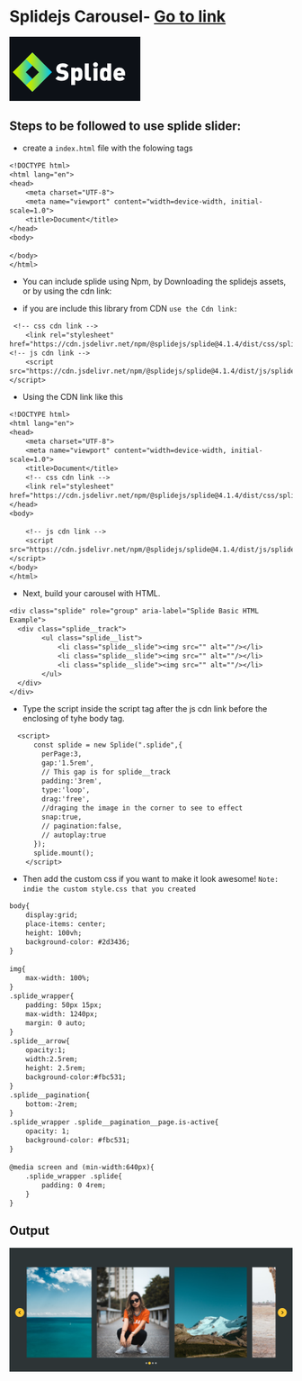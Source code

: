 # Splidejs Carousel- <a href="https://splidejs.com/">Go to link</a>
<img src="./Custom pagination/Img/logo.png"/>
<!-- <svg width="200" height="200" version="1.1" viewBox="0 0 161 56.1"><defs><linearGradient id="logo-text-d"><stop stop-color="#c0e900" offset="0"></stop><stop stop-color="#00c3f3" offset="1"></stop></linearGradient><linearGradient id="logo-text-e" x1="-17.6" x2="-39" y1="125" y2="125" gradientTransform="rotate(180 -5.58 76.6)" gradientUnits="userSpaceOnUse" xlink:href="#logo-text-d">
</linearGradient><linearGradient id="logo-text-f" x1="-42.4" x2="-11.2" y1="125" y2="125" gradientTransform="translate(67.3 -97.1)" gradientUnits="userSpaceOnUse" xlink:href="#logo-text-d"></linearGradient></defs><path d="m9.35 18.7 28.1 28.1-9.35 9.35-28.1-28.1zm-9.35 9.35 28.1-28.1 9.35 9.35-28.1 28.1z" fill="url(#logo-text-e)" stroke-linecap="square" stroke-linejoin="round" stroke-width="1.14" style="paint-order: stroke;"></path><path d="m46.8 37.4-28.1-28.1 9.35-9.35 28.1 28.1zm9.35-9.35-28.1 28.1-9.35-9.35 28.1-28.1z" fill="url(#logo-text-f)" stroke-linecap="square" stroke-linejoin="round" stroke-width="1.14" style="paint-order: stroke;"></path><path d="m80 32.7q0 3.65-2.82 5.77-2.64 2.02-6.74 2.02-6.22 0-9.39-3.27l3.89-3.89q1.74 1.74 5.53 1.74 3.55 0 3.55-2.22 0-1.81-2.12-2.12l-2.99-0.417q-6.68-0.939-6.68-7.16 0-3.44 2.43-5.63 2.47-2.19 6.6-2.19 5.39 0 8.34 2.96l-3.82 3.82q-1.46-1.46-4.69-1.46-1.46 0-2.3 0.73-0.695 0.66-0.695 1.56 0 0.66 0.522 1.18t1.67 0.695l2.99 0.417q3.41 0.487 5.04 2.26 1.67 1.77 1.67 5.22z" fill="#ffffff"></path><path d="m99.8 31q0 3.06-0.174 4.28-0.348 2.36-1.56 3.58-1.7 1.7-4.52 1.7-2.61 0-4.17-1.56v7.4h-5.7v-24.8h5.53v1.53q1.74-1.74 4.31-1.74 2.85 0 4.55 1.7 1.22 1.22 1.56 3.58 0.174 1.22 0.174 4.28zm-5.7 0q0-2.33-0.382-3.23-0.522-1.18-1.98-1.18t-1.98 1.18q-0.382 0.904-0.382 3.23 0 2.33 0.382 3.23 0.522 1.18 1.98 1.18t1.98-1.18q0.382-0.904 0.382-3.23z" fill="#ffffff"></path><path d="m112 40.3h-3.02q-2.89 0-4.45-1.81-1.36-1.53-1.36-3.72v-19.2h5.7v18.8q0 1.15 1.15 1.15h1.98z" fill="#ffffff"></path><path d="m122 17.3q0 1.42-1.04 2.47-1.01 1.01-2.43 1.01t-2.47-1.01q-1.01-1.04-1.01-2.47t1.01-2.43q1.04-1.04 2.47-1.04t2.43 1.04q1.04 1.01 1.04 2.43zm-0.626 23h-5.7v-18h5.7z" fill="#ffffff"></path><path d="m141 40.3h-5.53v-1.53q-1.74 1.74-4.31 1.74-2.85 0-4.55-1.7-1.22-1.22-1.56-3.58-0.174-1.22-0.174-4.28t0.174-4.28q0.348-2.36 1.56-3.58 1.7-1.7 4.52-1.7 2.61 0 4.17 1.56v-7.4h5.7zm-5.7-9.35q0-2.33-0.382-3.23-0.522-1.18-1.98-1.18-1.46 0-1.98 1.18-0.382 0.904-0.382 3.23 0 2.33 0.382 3.23 0.522 1.18 1.98 1.18 1.46 0 1.98-1.18 0.382-0.904 0.382-3.23z" fill="#ffffff"></path><path d="m161 32.8h-11.2q0 1.22 0.869 2.02 0.904 0.904 2.43 0.904 2.3 0 3.86-1.56l3.41 3.41q-1.53 1.53-3.06 2.19-1.74 0.765-4.21 0.765-8.9 0-8.9-9.56 0-4.48 2.36-7.09 2.26-2.47 6.01-2.47 3.93 0 6.26 2.61 2.16 2.43 2.16 6.26zm-5.63-3.79q0-1.32-0.765-2.12-0.73-0.8-2.02-0.8-1.81 0-2.47 1.46-0.313 0.695-0.313 1.46z" fill="#ffffff"></path></svg> -->

## Steps to be followed to use splide slider:

* create a `index.html` file with the folowing tags
```
<!DOCTYPE html>
<html lang="en">
<head>
    <meta charset="UTF-8">
    <meta name="viewport" content="width=device-width, initial-scale=1.0">
    <title>Document</title>
</head>
<body>
    
</body>
</html>
``` 
* You can include splide using Npm, by Downloading the splidejs assets, or by using the cdn link:

* if you are  include this library from CDN
`use the Cdn link:`
```
 <!-- css cdn link -->
    <link rel="stylesheet" href="https://cdn.jsdelivr.net/npm/@splidejs/splide@4.1.4/dist/css/splide.min.css">
<!-- js cdn link -->
    <script src="https://cdn.jsdelivr.net/npm/@splidejs/splide@4.1.4/dist/js/splide.min.js"></script>

```

* Using the CDN link like this
```
<!DOCTYPE html>
<html lang="en">
<head>
    <meta charset="UTF-8">
    <meta name="viewport" content="width=device-width, initial-scale=1.0">
    <title>Document</title>
    <!-- css cdn link -->
    <link rel="stylesheet" href="https://cdn.jsdelivr.net/npm/@splidejs/splide@4.1.4/dist/css/splide.min.css">
</head>
<body>
    
    <!-- js cdn link -->
    <script src="https://cdn.jsdelivr.net/npm/@splidejs/splide@4.1.4/dist/js/splide.min.js"></script>
</body>
</html>
```


* Next, build your carousel with HTML.

```
<div class="splide" role="group" aria-label="Splide Basic HTML Example">
  <div class="splide__track">
		<ul class="splide__list">
			<li class="splide__slide"><img src="" alt=""/></li>
			<li class="splide__slide"><img src="" alt=""/></li>
			<li class="splide__slide"><img src="" alt=""/></li>
		</ul>
  </div>
</div>
```

* Type the script inside the script tag after the js cdn link before the enclosing of tyhe body tag.

```
  <script>
      const splide = new Splide(".splide",{
        perPage:3,
        gap:'1.5rem',
        // This gap is for splide__track
        padding:'3rem', 
        type:'loop',
        drag:'free',
        //draging the image in the corner to see to effect 
        snap:true,
        // pagination:false,
        // autoplay:true
      });
      splide.mount();
    </script>
```

* Then add the custom css if you want to make it look awesome!
`Note: indie the custom style.css that you created`

```
body{
    display:grid;
    place-items: center;
    height: 100vh;
    background-color: #2d3436;
}

img{
    max-width: 100%;
}
.splide_wrapper{
    padding: 50px 15px;
    max-width: 1240px;
    margin: 0 auto;
}
.splide__arrow{
    opacity:1;
    width:2.5rem;
    height: 2.5rem;
    background-color:#fbc531;
}
.splide__pagination{
    bottom:-2rem;
}
.splide_wrapper .splide__pagination__page.is-active{
    opacity: 1;
    background-color: #fbc531;
}

@media screen and (min-width:640px){
    .splide_wrapper .splide{
        padding: 0 4rem;
    }
}
```

## Output
<img src="./Custom pagination/Img/image.png"/>



